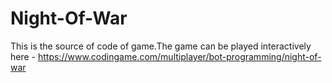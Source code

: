 # Night-Of-War
This is the source of code of game.The game can be played interactively here - https://www.codingame.com/multiplayer/bot-programming/night-of-war
